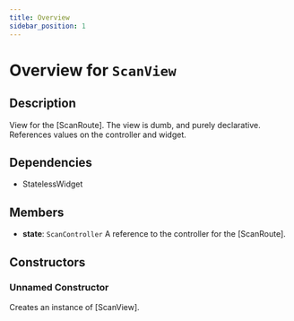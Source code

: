 ```yaml
---
title: Overview
sidebar_position: 1
---
```


# Overview for `ScanView`

## Description

View for the [ScanRoute]. The view is dumb, and purely declarative. References values
 on the controller and widget.

## Dependencies

- StatelessWidget

## Members

- **state**: `ScanController`
  A reference to the controller for the [ScanRoute].

## Constructors

### Unnamed Constructor
Creates an instance of [ScanView].

